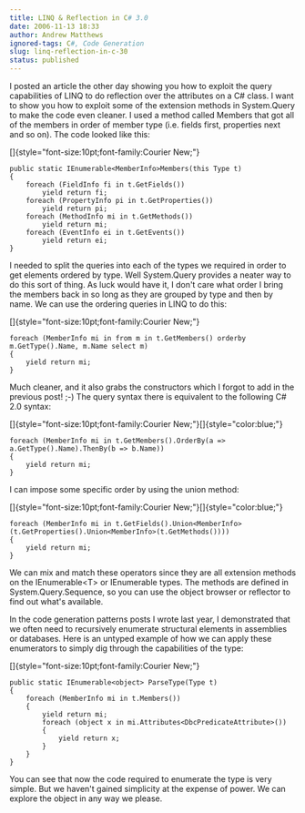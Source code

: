```yaml
---
title: LINQ & Reflection in C# 3.0
date: 2006-11-13 18:33
author: Andrew Matthews
ignored-tags: C#, Code Generation
slug: linq-reflection-in-c-30
status: published
---
```


I posted an article the other day showing you how to exploit the query
capabilities of LINQ to do reflection over the attributes on a C\# class. I want
to show you how to exploit some of the extension methods in System.Query to make
the code even cleaner. I used a method called Members that got all of the
members in order of member type (i.e. fields first, properties next and so on).
The code looked like this:

[]{style="font-size:10pt;font-family:Courier New;"}

    public static IEnumerable<MemberInfo>Members(this Type t)
    {
        foreach (FieldInfo fi in t.GetFields())
            yield return fi;
        foreach (PropertyInfo pi in t.GetProperties())
            yield return pi;
        foreach (MethodInfo mi in t.GetMethods())
            yield return mi;
        foreach (EventInfo ei in t.GetEvents())
            yield return ei;
    }



I needed to split the queries into each of the types we required in order to
get elements ordered by type. Well System.Query provides a neater way to do this
sort of thing. As luck would have it, I don't care what order I bring the
members back in so long as they are grouped by type and then by name. We can use
the ordering queries in LINQ to do this:

[]{style="font-size:10pt;font-family:Courier New;"}

    foreach (MemberInfo mi in from m in t.GetMembers() orderby m.GetType().Name, m.Name select m)
    {
        yield return mi;
    }

Much cleaner, and it also grabs the constructors which I forgot to add in the
previous post! ;-) The query syntax there is equivalent to the following C\# 2.0
syntax:

[]{style="font-size:10pt;font-family:Courier New;"}[]{style="color:blue;"}

    foreach (MemberInfo mi in t.GetMembers().OrderBy(a => a.GetType().Name).ThenBy(b => b.Name))
    {
        yield return mi;
    }

I can impose some specific order by using the union method:

[]{style="font-size:10pt;font-family:Courier New;"}[]{style="color:blue;"}

    foreach (MemberInfo mi in t.GetFields().Union<MemberInfo>(t.GetProperties().Union<MemberInfo>(t.GetMethods())))
    {
        yield return mi;
    }

We can mix and match these operators since they are all extension
methods on the IEnumerable\<T\> or IEnumerable types. The methods are
defined in System.Query.Sequence, so you can use the object browser or reflector
to find out what's available.

In the code generation patterns posts I wrote last year, I demonstrated that
we often need to recursively enumerate structural elements in assemblies or
databases. Here is an untyped example of how we can apply these enumerators to
simply dig through the capabilities of the type:

[]{style="font-size:10pt;font-family:Courier New;"}

    public static IEnumerable<object> ParseType(Type t)
    {
        foreach (MemberInfo mi in t.Members())
        {
            yield return mi;
            foreach (object x in mi.Attributes<DbcPredicateAttribute>())
            {
                yield return x;
            }
        }
    }

You can see that now the code required to enumerate the type is very simple.
But we haven't gained simplicity at the expense of power. We can explore the
object in any way we please.
